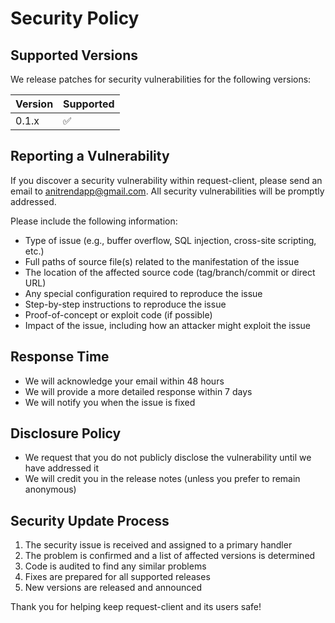 # Security Policy

## Supported Versions

We release patches for security vulnerabilities for the following versions:

| Version | Supported          |
| ------- | ------------------ |
| 0.1.x   | :white_check_mark: |

## Reporting a Vulnerability

If you discover a security vulnerability within request-client, please send an email to anitrendapp@gmail.com. All security vulnerabilities will be promptly addressed.

Please include the following information:

- Type of issue (e.g., buffer overflow, SQL injection, cross-site scripting, etc.)
- Full paths of source file(s) related to the manifestation of the issue
- The location of the affected source code (tag/branch/commit or direct URL)
- Any special configuration required to reproduce the issue
- Step-by-step instructions to reproduce the issue
- Proof-of-concept or exploit code (if possible)
- Impact of the issue, including how an attacker might exploit the issue

## Response Time

- We will acknowledge your email within 48 hours
- We will provide a more detailed response within 7 days
- We will notify you when the issue is fixed

## Disclosure Policy

- We request that you do not publicly disclose the vulnerability until we have addressed it
- We will credit you in the release notes (unless you prefer to remain anonymous)

## Security Update Process

1. The security issue is received and assigned to a primary handler
2. The problem is confirmed and a list of affected versions is determined
3. Code is audited to find any similar problems
4. Fixes are prepared for all supported releases
5. New versions are released and announced

Thank you for helping keep request-client and its users safe!
